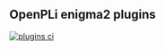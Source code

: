 OpenPLi enigma2 plugins
-------
[![plugins ci](https://github.com/OpenPLi/enigma2-plugins/actions/workflows/ci.yml/badge.svg)](https://github.com/OpenPLi/enigma2-plugins/actions/workflows/ci.yml)

